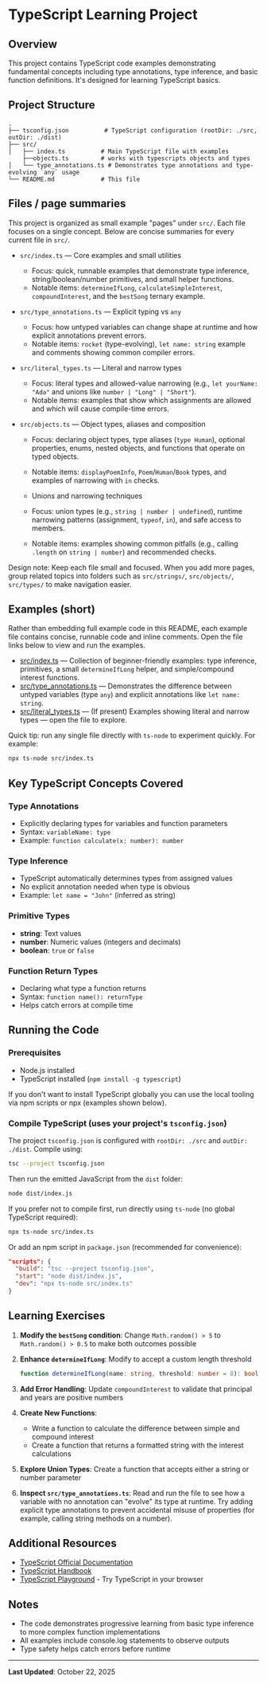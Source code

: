 # TypeScript Learning Project

## Overview
This project contains TypeScript code examples demonstrating fundamental concepts including type annotations, type inference, and basic function definitions. It's designed for learning TypeScript basics.

## Project Structure
```
.
├── tsconfig.json          # TypeScript configuration (rootDir: ./src, outDir: ./dist)
├── src/
│   ├── index.ts          # Main TypeScript file with examples
    ├──objects.ts         # works with typescripts objects and types
│   └── type_annotations.ts # Demonstrates type annotations and type-evolving `any` usage
└── README.md             # This file
```

## Files / page summaries

This project is organized as small example "pages" under `src/`. Each file focuses on a single concept. Below are concise summaries for every current file in `src/`.

- `src/index.ts` — Core examples and small utilities
  - Focus: quick, runnable examples that demonstrate type inference, string/boolean/number primitives, and small helper functions.
  - Notable items: `determineIfLong`, `calculateSimpleInterest`, `compoundInterest`, and the `bestSong` ternary example.

- `src/type_annotations.ts` — Explicit typing vs `any`
  - Focus: how untyped variables can change shape at runtime and how explicit annotations prevent errors.
  - Notable items: `rocket` (type-evolving), `let name: string` example and comments showing common compiler errors.

- `src/literal_types.ts` — Literal and narrow types
  - Focus: literal types and allowed-value narrowing (e.g., `let yourName: "Ada"` and unions like `number | "Long" | "Short"`).
  - Notable items: examples that show which assignments are allowed and which will cause compile-time errors.

- `src/objects.ts` — Object types, aliases and composition
  - Focus: declaring object types, type aliases (`type Human`), optional properties, enums, nested objects, and functions that operate on typed objects.
  - Notable items: `displayPoemInfo`, `Poem`/`Human`/`Book` types, and examples of narrowing with `in` checks.

  -  Unions and narrowing techniques
  - Focus: union types (e.g., `string | number | undefined`), runtime narrowing patterns (assignment, `typeof`, `in`), and safe access to members.
  - Notable items: examples showing common pitfalls (e.g., calling `.length` on `string | number`) and recommended checks.

Design note: Keep each file small and focused. When you add more pages, group related topics into folders such as `src/strings/`, `src/objects/`, `src/types/` to make navigation easier.

## Examples (short)

Rather than embedding full example code in this README, each example file contains concise, runnable code and inline comments. Open the file links below to view and run the examples.

- [src/index.ts](src/index.ts) — Collection of beginner-friendly examples: type inference, primitives, a small `determineIfLong` helper, and simple/compound interest functions.
- [src/type_annotations.ts](src/type_annotations.ts) — Demonstrates the difference between untyped variables (type `any`) and explicit annotations like `let name: string`.
- [src/literal_types.ts](src/literal_types.ts) — (If present) Examples showing literal and narrow types — open the file to explore.

Quick tip: run any single file directly with `ts-node` to experiment quickly. For example:

```bash
npx ts-node src/index.ts
```

## Key TypeScript Concepts Covered

### Type Annotations
- Explicitly declaring types for variables and function parameters
- Syntax: `variableName: type`
- Example: `function calculate(x: number): number`

### Type Inference
- TypeScript automatically determines types from assigned values
- No explicit annotation needed when type is obvious
- Example: `let name = "John"` (inferred as string)

### Primitive Types
- **string**: Text values
- **number**: Numeric values (integers and decimals)
- **boolean**: `true` or `false`

### Function Return Types
- Declaring what type a function returns
- Syntax: `function name(): returnType`
- Helps catch errors at compile time

## Running the Code

### Prerequisites
- Node.js installed
- TypeScript installed (`npm install -g typescript`)

If you don't want to install TypeScript globally you can use the local tooling via npm scripts or npx (examples shown below).

### Compile TypeScript (uses your project's `tsconfig.json`)
The project `tsconfig.json` is configured with `rootDir: ./src` and `outDir: ./dist`. Compile using:

```bash
tsc --project tsconfig.json
```

Then run the emitted JavaScript from the `dist` folder:

```bash
node dist/index.js
```

If you prefer not to compile first, run directly using `ts-node` (no global TypeScript required):

```bash
npx ts-node src/index.ts
```

Or add an npm script in `package.json` (recommended for convenience):

```json
"scripts": {
  "build": "tsc --project tsconfig.json",
  "start": "node dist/index.js",
  "dev": "npx ts-node src/index.ts"
}
```

## Learning Exercises

1. **Modify the `bestSong` condition**: Change `Math.random() > 5` to `Math.random() > 0.5` to make both outcomes possible

2. **Enhance `determineIfLong`**: Modify to accept a custom length threshold
   ```typescript
   function determineIfLong(name: string, threshold: number = 8): boolean
   ```

3. **Add Error Handling**: Update `compoundInterest` to validate that principal and years are positive numbers

4. **Create New Functions**: 
   - Write a function to calculate the difference between simple and compound interest
   - Create a function that returns a formatted string with the interest calculations

5. **Explore Union Types**: Create a function that accepts either a string or number parameter

6. **Inspect `src/type_annotations.ts`**: Read and run the file to see how a variable with no annotation can "evolve" its type at runtime. Try adding explicit type annotations to prevent accidental misuse of properties (for example, calling string methods on a number).

## Additional Resources

- [TypeScript Official Documentation](https://www.typescriptlang.org/docs/)
- [TypeScript Handbook](https://www.typescriptlang.org/docs/handbook/intro.html)
- [TypeScript Playground](https://www.typescriptlang.org/play) - Try TypeScript in your browser

## Notes

- The code demonstrates progressive learning from basic type inference to more complex function implementations
- All examples include console.log statements to observe outputs
- Type safety helps catch errors before runtime

---

**Last Updated**: October 22, 2025
